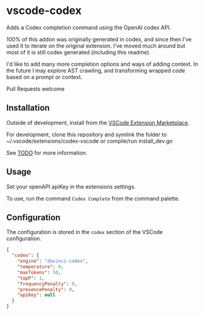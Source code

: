 vscode-codex
============

Adds a Codex completion command using the OpenAI codex API. 

100% of this addon was originally generated in codex, and since then I've used it to iterate on the original extension. I've moved much around but most of it is still codex generated (including this readme).

I'd like to add many more completion options and ways of adding context. In the future I may explore AST crawling, and transforming wrapped code based on a prompt or context. 

Pull Requests welcome

## Installation

Outside of development, install from the [VSCode Extension Marketplace](https://marketplace.visualstudio.com/items?itemName=implicate-dev.codex-vscode).

For development, clone this repository and symlink the folder to ~/.vscode/extensions/codex-vscode or compile/run install_dev.go

See [TODO](#TODO) for more information.

## Usage
Set your openAPI apiKey in the extensions settings.

To use, run the command `Codex Complete` from the command palette.

## Configuration

The configuration is stored in the `codex` section of the VSCode configuration.

```json
{
  "codex": {
    "engine": "davinci-codex",
    "temperature": 0,
    "maxTokens": 50,
    "topP": 1,
    "frequencyPenalty": 0,
    "presencePenalty": 0,
    "apiKey": null
  }
}
```